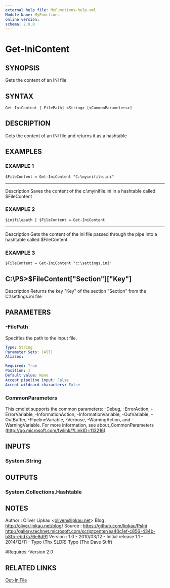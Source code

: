 ```yaml
---
external help file: MyFunctions-help.xml
Module Name: MyFunctions
online version:
schema: 2.0.0
---
```


# Get-IniContent

## SYNOPSIS
Gets the content of an INI file

## SYNTAX

```
Get-IniContent [-FilePath] <String> [<CommonParameters>]
```

## DESCRIPTION
Gets the content of an INI file and returns it as a hashtable

## EXAMPLES

### EXAMPLE 1
```
$FileContent = Get-IniContent "C:\myinifile.ini"
```

-----------
Description
Saves the content of the c:\myinifile.ini in a hashtable called $FileContent

### EXAMPLE 2
```
$inifilepath | $FileContent = Get-IniContent
```

-----------
Description
Gets the content of the ini file passed through the pipe into a hashtable called $FileContent

### EXAMPLE 3
```
$FileContent = Get-IniContent "c:\settings.ini"
```

C:\PS\>$FileContent\["Section"\]\["Key"\]
-----------
Description
Returns the key "Key" of the section "Section" from the C:\settings.ini file

## PARAMETERS

### -FilePath
Specifies the path to the input file.

```yaml
Type: String
Parameter Sets: (All)
Aliases:

Required: True
Position: 1
Default value: None
Accept pipeline input: False
Accept wildcard characters: False
```

### CommonParameters
This cmdlet supports the common parameters: -Debug, -ErrorAction, -ErrorVariable, -InformationAction, -InformationVariable, -OutVariable, -OutBuffer, -PipelineVariable, -Verbose, -WarningAction, and -WarningVariable.
For more information, see about_CommonParameters (http://go.microsoft.com/fwlink/?LinkID=113216).

## INPUTS

### System.String

## OUTPUTS

### System.Collections.Hashtable

## NOTES
Author        : Oliver Lipkau \<oliver@lipkau.net\>
Blog        : http://oliver.lipkau.net/blog/
Source        : https://github.com/lipkau/PsIni
              http://gallery.technet.microsoft.com/scriptcenter/ea40c1ef-c856-434b-b8fb-ebd7a76e8d91
Version        : 1.0 - 2010/03/12 - Initial release
              1.1 - 2014/12/11 - Typo (Thx SLDR)
                                 Typo (Thx Dave Stiff)

#Requires -Version 2.0

## RELATED LINKS

[Out-IniFile]()

